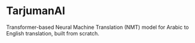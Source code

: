 # TarjumanAI
Transformer-based Neural Machine Translation (NMT) model for Arabic to English translation, built from scratch.
